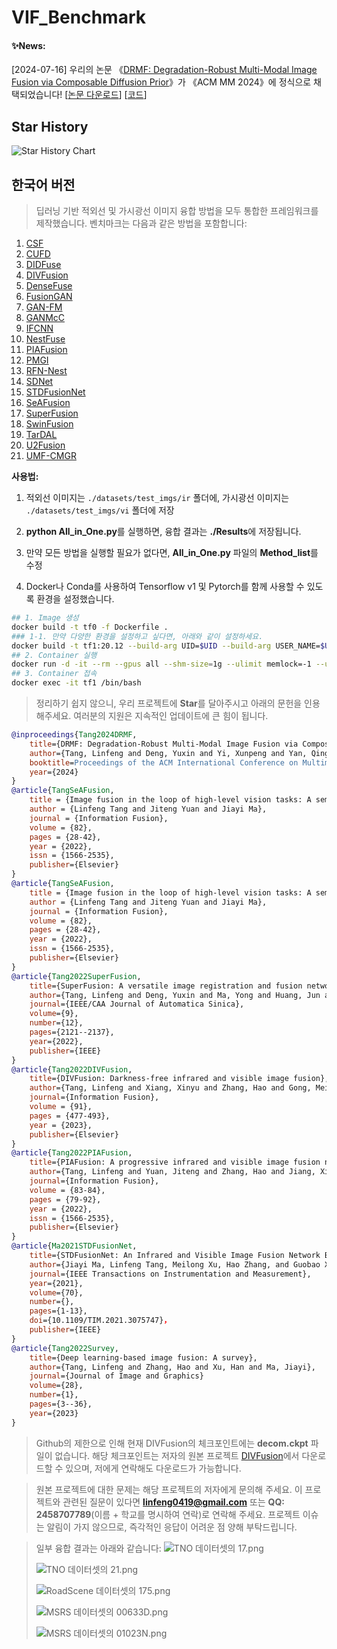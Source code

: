 # VIF_Benchmark
#### ✨News:
[2024-07-16] 우리의 논문 《[DRMF: Degradation-Robust Multi-Modal Image Fusion via Composable Diffusion Prior]([https://www.sciencedirect.com/science/article/pii/S1566253523001860](https://openreview.net/forum?id=BwXrlBweab))》가 《ACM MM 2024》에 정식으로 채택되었습니다! [[논문 다운로드](https://openreview.net/pdf?id=BwXrlBweab)] [[코드](https://github.com/Linfeng-Tang/DRMF)]
## Star History
<picture>
  <source
    media="(prefers-color-scheme: dark)"
    srcset="
      https://api.star-history.com/svg?repos=Linfeng-Tang/VIF-Benchmark&type=Date&theme=dark
    "
  />
  <source
    media="(prefers-color-scheme: light)"
    srcset="
      https://api.star-history.com/svg?repos=Linfeng-Tang/VIF-Benchmark&type=Date
    "
  />
  <img
    alt="Star History Chart"
    src="https://api.star-history.com/svg?repos=Linfeng-Tang/VIF-Benchmark&type=Date"
  />
</picture>

## 한국어 버전

> 딥러닝 기반 적외선 및 가시광선 이미지 융합 방법을 모두 통합한 프레임워크를 제작했습니다.
> 벤치마크는 다음과 같은 방법을 포함합니다:

1. [CSF](https://github.com/hanna-xu/CSF)
2. [CUFD](https://github.com/Meiqi-Gong/CUFD)
3. [DIDFuse](https://github.com/Meiqi-Gong/CUFD)
4. [DIVFusion](https://github.com/Linfeng-Tang/DIVFusion)
5. [DenseFuse](https://github.com/hli1221/imagefusion_densefuse)
6. [FusionGAN](https://github.com/jiayi-ma/FusionGAN)
7. [GAN-FM](https://github.com/yuanjiteng/GAN-FM)
8. [GANMcC](https://github.com/jiayi-ma/GANMcC)
9. [IFCNN](https://github.com/uzeful/IFCNN)
10. [NestFuse](https://github.com/hli1221/imagefusion-nestfuse)
11. [PIAFusion](https://github.com/Linfeng-Tang/PIAFusion)
12. [PMGI](https://github.com/HaoZhang1018/PMGI_AAAI2020)
13. [RFN-Nest](https://github.com/hli1221/imagefusion-rfn-nest)
14. [SDNet](https://github.com/HaoZhang1018/SDNet)
15. [STDFusionNet](https://github.com/Linfeng-Tang/STDFusionNet)
16. [SeAFusion](https://github.com/Linfeng-Tang/SeAFusion)
17. [SuperFusion](https://github.com/Linfeng-Tang/SuperFusion)
18. [SwinFusion](https://github.com/Linfeng-Tang/SwinFusion)
19. [TarDAL](https://github.com/JinyuanLiu-CV/TarDAL)
20. [U2Fusion](https://github.com/hanna-xu/U2Fusion)
21. [UMF-CMGR](https://github.com/wdhudiekou/UMF-CMGR)

**사용법:**
  
  1) 적외선 이미지는 `./datasets/test_imgs/ir` 폴더에, 가시광선 이미지는 `./datasets/test_imgs/vi` 폴더에 저장
  
  2) **python All_in_One.py**를 실행하면, 융합 결과는 **./Results**에 저장됩니다.

  3) 만약 모든 방법을 실행할 필요가 없다면, **All_in_One.py** 파일의 **Method_list**를 수정

  4) Docker나 Conda를 사용하여 Tensorflow v1 및 Pytorch를 함께 사용할 수 있도록 환경을 설정했습니다.

```bash
## 1. Image 생성
docker build -t tf0 -f Dockerfile .
### 1-1. 만약 다양한 환경을 설정하고 싶다면, 아래와 같이 설정하세요.
docker build -t tf1:20.12 --build-arg UID=$UID --build-arg USER_NAME=$USER --build-arg CUDA_VERSION=11.3.1 --build-arg CUDA=11.3 --build-arg CUDNN=$USER --build-arg PYTHON_VERSION=3.6 --build-arg CONDA_ENV_NAME=timer -f DockerfileV2 .
## 2. Container 실행
docker run -d -it --rm --gpus all --shm-size=1g --ulimit memlock=-1 --ulimit stack=67108864 --runtime=nvidia -p 8888:8888 -v $PWD:/workspace/VIF tf1 /bin/bash
## 3. Container 접속
docker exec -it tf1 /bin/bash
```


> 정리하기 쉽지 않으니, 우리 프로젝트에 **Star**를 달아주시고 아래의 문헌을 인용해주세요. 여러분의 지원은 지속적인 업데이트에 큰 힘이 됩니다.

```BibTeX
@inproceedings{Tang2024DRMF,
    title={DRMF: Degradation-Robust Multi-Modal Image Fusion via Composable Diffusion Prior},
    author={Tang, Linfeng and Deng, Yuxin and Yi, Xunpeng and Yan, Qinglong and Yuan, Yixuan and Ma, Jiayi},
    booktitle=Proceedings of the ACM International Conference on Multimedia,
    year={2024}
}
@article{TangSeAFusion,
    title = {Image fusion in the loop of high-level vision tasks: A semantic-aware real-time infrared and visible image fusion network},
    author = {Linfeng Tang and Jiteng Yuan and Jiayi Ma},
    journal = {Information Fusion},
    volume = {82},
    pages = {28-42},
    year = {2022},
    issn = {1566-2535},
    publisher={Elsevier}
}
@article{TangSeAFusion,
    title = {Image fusion in the loop of high-level vision tasks: A semantic-aware real-time infrared and visible image fusion network},
    author = {Linfeng Tang and Jiteng Yuan and Jiayi Ma},
    journal = {Information Fusion},
    volume = {82},
    pages = {28-42},
    year = {2022},
    issn = {1566-2535},
    publisher={Elsevier}
}
@article{Tang2022SuperFusion,
    title={SuperFusion: A versatile image registration and fusion network with semantic awareness},
    author={Tang, Linfeng and Deng, Yuxin and Ma, Yong and Huang, Jun and Ma, Jiayi},
    journal={IEEE/CAA Journal of Automatica Sinica},
    volume={9},
    number={12},
    pages={2121--2137},
    year={2022},
    publisher={IEEE}
}
@article{Tang2022DIVFusion,
    title={DIVFusion: Darkness-free infrared and visible image fusion},
    author={Tang, Linfeng and Xiang, Xinyu and Zhang, Hao and Gong, Meiqi and Ma, Jiayi},
    journal={Information Fusion},
    volume = {91},
    pages = {477-493},
    year = {2023},
    publisher={Elsevier}
}
@article{Tang2022PIAFusion,
    title={PIAFusion: A progressive infrared and visible image fusion network based on illumination aware},
    author={Tang, Linfeng and Yuan, Jiteng and Zhang, Hao and Jiang, Xingyu and Ma, Jiayi},
    journal={Information Fusion},
    volume = {83-84},
    pages = {79-92},
    year = {2022},
    issn = {1566-2535},
    publisher={Elsevier}
}
@article{Ma2021STDFusionNet,
    title={STDFusionNet: An Infrared and Visible Image Fusion Network Based on Salient Target Detection},
    author={Jiayi Ma, Linfeng Tang, Meilong Xu, Hao Zhang, and Guobao Xiao},
    journal={IEEE Transactions on Instrumentation and Measurement},
    year={2021},
    volume={70},
    number={},
    pages={1-13},
    doi={10.1109/TIM.2021.3075747}，
    publisher={IEEE}
}
@article{Tang2022Survey,
    title={Deep learning-based image fusion: A survey},
    author={Tang, Linfeng and Zhang, Hao and Xu, Han and Ma, Jiayi},  
    journal={Journal of Image and Graphics}
    volume={28},
    number={1},
    pages={3--36},
    year={2023}
}
```
> Github의 제한으로 인해 현재 DIVFusion의 체크포인트에는 **decom.ckpt** 파일이 없습니다. 해당 체크포인트는 저자의 원본 프로젝트 [DIVFusion](https://github.com/Linfeng-Tang/DIVFusion)에서 다운로드할 수 있으며, 저에게 연락해도 다운로드가 가능합니다.

> 원본 프로젝트에 대한 문제는 해당 프로젝트의 저자에게 문의해 주세요. 이 프로젝트와 관련된 질문이 있다면 **linfeng0419@gmail.com** 또는 **QQ: 2458707789**(이름 + 학교를 명시하여 연락)로 연락해 주세요. 프로젝트 이슈는 알림이 가지 않으므로, 즉각적인 응답이 어려운 점 양해 부탁드립니다.

> 일부 융합 결과는 아래와 같습니다:
> ![TNO 데이터셋의 17.png](https://github.com/Linfeng-Tang/VIF_Benchmark/blob/main/Demo/17.png)
> 
> ![TNO 데이터셋의 21.png](https://github.com/Linfeng-Tang/VIF_Benchmark/blob/main/Demo/21.png)
> 
> ![RoadScene 데이터셋의 175.png](https://github.com/Linfeng-Tang/VIF_Benchmark/blob/main/Demo/175.png)
> 
> ![MSRS 데이터셋의 00633D.png](https://github.com/Linfeng-Tang/VIF_Benchmark/blob/main/Demo/00633D.png)
> 
> ![MSRS 데이터셋의 01023N.png](https://github.com/Linfeng-Tang/VIF_Benchmark/blob/main/Demo/01023N.png)
>
